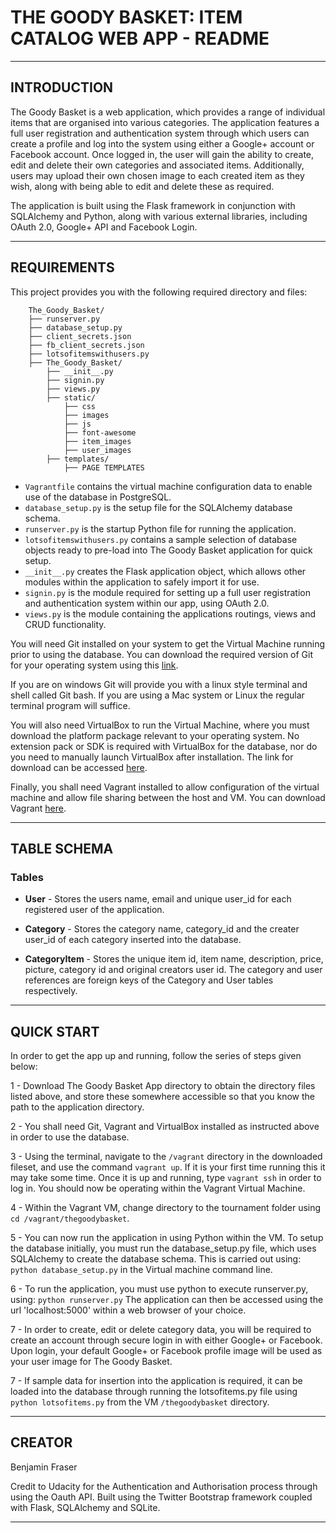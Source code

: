 # **THE GOODY BASKET: ITEM CATALOG WEB APP - README** 

----------


## INTRODUCTION 

The Goody Basket is a web application, which provides a range of individual items that are organised into various categories. The application features a full user registration and authentication system through which users can create a profile and log into the system using either a Google+ account or Facebook account. Once logged in, the user will gain the ability to create, edit and delete their own categories and associated items. Additionally, users may upload their own chosen image to each created item as they wish, along with being able to edit and delete these as required.

The application is built using the Flask framework in conjunction with SQLAlchemy and Python, along with various external libraries, including OAuth 2.0, Google+ API and Facebook Login. 

----------


## REQUIREMENTS 

This project provides you with the following required directory and files:

```
    The_Goody_Basket/
    ├── runserver.py
    ├── database_setup.py
    ├── client_secrets.json
    ├── fb_client_secrets.json
    ├── lotsofitemswithusers.py
    ├── The_Goody_Basket/
        ├── __init__.py
        ├── signin.py
        ├── views.py
        ├── static/
            ├── css
            ├── images 
            ├── js 
            ├── font-awesome
            ├── item_images
            ├── user_images
        ├── templates/
            ├── PAGE TEMPLATES
```
- `Vagrantfile` contains the virtual machine configuration data to enable use of the database in PostgreSQL.
- `database_setup.py` is the setup file for the SQLAlchemy database schema.
- `runserver.py` is the startup Python file for running the application.
- `lotsofitemswithusers.py` contains a sample selection of database objects ready to pre-load into The Goody Basket application for quick setup.
- `__init__.py` creates the Flask application object, which allows other modules within the application to safely import it for use.   
- `signin.py` is the module required for setting up a full user registration and authentication system within our app, using OAuth 2.0.
- `views.py` is the module containing the applications routings, views and CRUD functionality.

You will need Git installed on your system to get the Virtual Machine running prior to using the database. You can download the required version of Git for your operating system using this [link](http://git-scm.com/downloads).

If you are on windows Git will provide you with a linux style terminal and shell called Git bash. If you are using a Mac system or Linux the regular terminal program will suffice. 

You will also need VirtualBox to run the Virtual Machine, where you must download the platform package relevant to your operating system. No extension pack or SDK is required with VirtualBox for the database, nor do you need to manually launch VirtualBox after installation. The link for download can be accessed [here](https://www.virtualbox.org). 

Finally, you shall need Vagrant installed to allow configuration of the virtual machine and allow file sharing between the host and VM. You can download Vagrant [here](https://www.vagrantup.com).

---------


## TABLE SCHEMA 

### Tables 

- **User** - Stores the users name, email and unique user_id for each registered user of the application.

- **Category** - Stores the category name, category_id and the creater user_id of each category inserted into the database.

- **CategoryItem** - Stores the unique item id, item name, description, price, picture, category id and original creators user id. The category and user references are foreign keys of the Category and User tables respectively. 

---------


## QUICK START 

In order to get the app up and running, follow the series of steps given below:

1 - Download The Goody Basket App directory to obtain the directory files listed above, and store these somewhere accessible so that you know the path to the application directory.

2 - You shall need Git, Vagrant and VirtualBox installed as instructed above in order to use the database.

3 - Using the terminal, navigate to the `/vagrant` directory in the downloaded fileset, and use the command `vagrant up`. If it is your first time running this it may take some time. Once it is up and running, type `vagrant ssh` in order to log in. You should now be operating within the Vagrant Virtual Machine. 

4 - Within the Vagrant VM, change directory to the tournament folder using `cd /vagrant/thegoodybasket`.

5 - You can now run the application in using Python within the VM. To setup the database initially, you must run the database_setup.py file, which uses SQLAlchemy to create the database schema. This is carried out using:
    `python database_setup.py`
in the Virtual machine command line.

6 - To run the application, you must use python to execute runserver.py, using:
    `python runserver.py`
The application can then be accessed using the url 'localhost:5000' within a web browser of your choice. 

7 - In order to create, edit or delete category data, you will be required to create an account through secure login in with either Google+ or Facebook. Upon login, your default Google+ or Facebook profile image will be used as your user image for The Goody Basket.

7 - If sample data for insertion into the application is required, it can be loaded into the database through running the lotsofitems.py file using `python lotsofitems.py` from the VM `/thegoodybasket` directory.

--------


## CREATOR 

Benjamin Fraser

Credit to Udacity for the Authentication and Authorisation process through using the Oauth API.
Built using the Twitter Bootstrap framework coupled with Flask, SQLAlchemy and SQLite. 

--------
